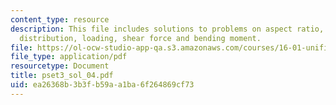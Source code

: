 ```yaml
---
content_type: resource
description: This file includes solutions to problems on aspect ratio, circulation
  distribution, loading, shear force and bending moment.
file: https://ol-ocw-studio-app-qa.s3.amazonaws.com/courses/16-01-unified-engineering-i-ii-iii-iv-fall-2005-spring-2006/ea26368b3b3fb59aa1ba6f264869cf73_pset3_sol_04.pdf
file_type: application/pdf
resourcetype: Document
title: pset3_sol_04.pdf
uid: ea26368b-3b3f-b59a-a1ba-6f264869cf73
---
```

